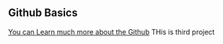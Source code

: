 ## Github Basics
[You can Learn much more about the Github](http://github.com)
THis is third project
